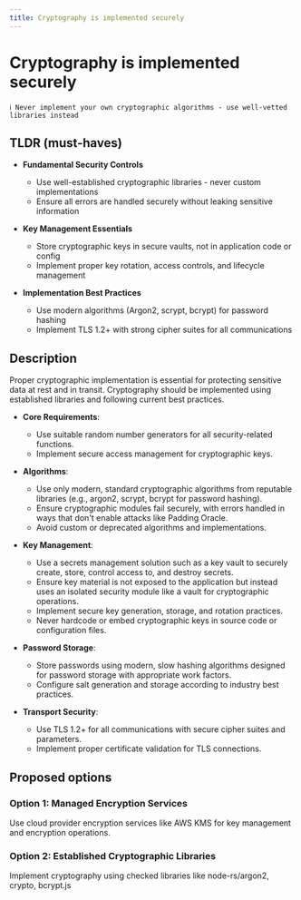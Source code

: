 ```yaml
---
title: Cryptography is implemented securely
---
```


# Cryptography is implemented securely

```
ℹ️ Never implement your own cryptographic algorithms - use well-vetted libraries instead
```

## TLDR (must-haves)

- **Fundamental Security Controls**

  - Use well-established cryptographic libraries - never custom implementations
  - Ensure all errors are handled securely without leaking sensitive information

- **Key Management Essentials**

  - Store cryptographic keys in secure vaults, not in application code or config
  - Implement proper key rotation, access controls, and lifecycle management

- **Implementation Best Practices**

  - Use modern algorithms (Argon2, scrypt, bcrypt) for password hashing
  - Implement TLS 1.2+ with strong cipher suites for all communications

## Description

Proper cryptographic implementation is essential for protecting sensitive data at rest and in transit. Cryptography should be implemented using established libraries and following current best practices.

- **Core Requirements**:

  - Use suitable random number generators for all security-related functions.
  - Implement secure access management for cryptographic keys.

- **Algorithms**:

  - Use only modern, standard cryptographic algorithms from reputable libraries (e.g., argon2, scrypt, bcrypt for password hashing).
  - Ensure cryptographic modules fail securely, with errors handled in ways that don't enable attacks like Padding Oracle.
  - Avoid custom or deprecated algorithms and implementations.

- **Key Management**:

  - Use a secrets management solution such as a key vault to securely create, store, control access to, and destroy secrets.
  - Ensure key material is not exposed to the application but instead uses an isolated security module like a vault for cryptographic operations.
  - Implement secure key generation, storage, and rotation practices.
  - Never hardcode or embed cryptographic keys in source code or configuration files.

- **Password Storage**:

  - Store passwords using modern, slow hashing algorithms designed for password storage with appropriate work factors.
  - Configure salt generation and storage according to industry best practices.

- **Transport Security**:

  - Use TLS 1.2+ for all communications with secure cipher suites and parameters.
  - Implement proper certificate validation for TLS connections.

## Proposed options

### Option 1: Managed Encryption Services

Use cloud provider encryption services like AWS KMS for key management and encryption operations.

### Option 2: Established Cryptographic Libraries

Implement cryptography using checked libraries like node-rs/argon2, crypto, bcrypt.js
